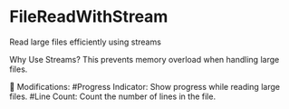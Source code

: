 # FileReadWithStream
Read large files efficiently using streams 


Why Use Streams? This prevents memory overload when handling large files.


🔄 Modifications:
#Progress Indicator: Show progress while reading large files.
#Line Count: Count the number of lines in the file.
